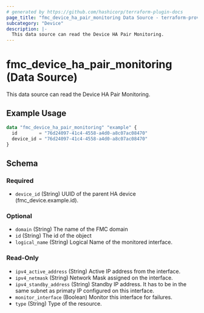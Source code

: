 ```yaml
---
# generated by https://github.com/hashicorp/terraform-plugin-docs
page_title: "fmc_device_ha_pair_monitoring Data Source - terraform-provider-fmc"
subcategory: "Device"
description: |-
  This data source can read the Device HA Pair Monitoring.
---
```


# fmc_device_ha_pair_monitoring (Data Source)

This data source can read the Device HA Pair Monitoring.

## Example Usage

```terraform
data "fmc_device_ha_pair_monitoring" "example" {
  id        = "76d24097-41c4-4558-a4d0-a8c07ac08470"
  device_id = "76d24097-41c4-4558-a4d0-a8c07ac08470"
}
```

<!-- schema generated by tfplugindocs -->
## Schema

### Required

- `device_id` (String) UUID of the parent HA device (fmc_device.example.id).

### Optional

- `domain` (String) The name of the FMC domain
- `id` (String) The id of the object
- `logical_name` (String) Logical Name of the monitored interface.

### Read-Only

- `ipv4_active_address` (String) Active IP address from the interface.
- `ipv4_netmask` (String) Network Mask assigned on the interface.
- `ipv4_standby_address` (String) Standby IP address. It has to be in the same subnet as primaty IP configured on this interface.
- `monitor_interface` (Boolean) Monitor this interface for failures.
- `type` (String) Type of the resource.
